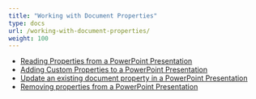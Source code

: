 ```yaml
---
title: "Working with Document Properties"
type: docs
url: /working-with-document-properties/
weight: 100
---
```


- [Reading Properties from a PowerPoint Presentation](/slides/reading-properties-from-a-powerpoint-presentation/)
- [Adding Custom Properties to a PowerPoint Presentation](/slides/adding-custom-properties-to-a-powerpoint-presentation/)
- [Update an existing document property in a PowerPoint Presentation](/slides/update-an-existing-document-property-in-a-powerpoint-presentation/)
- [Removing properties from a PowerPoint Presentation](/slides/removing-properties-from-a-powerpoint-presentation/)
